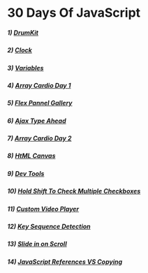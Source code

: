 # 30 Days Of JavaScript
##### 1) [DrumKit](https://programmergaurav.github.io/JavaScript30/DrumKit/)
##### 2) [Clock](https://programmergaurav.github.io/JavaScript30/Clock/)
##### 3) [Variables](https://programmergaurav.github.io/JavaScript30/Variables/)
##### 4) [Array Cardio Day 1](https://programmergaurav.github.io/JavaScript30/Array%20Cardio%20Day%201/)
##### 5) [Flex Pannel Gallery](https://programmergaurav.github.io/JavaScript30/Flex%20Panel%20Gallery/)
##### 6) [Ajax Type Ahead](https://programmergaurav.github.io/JavaScript30/Ajax%20Type%20Ahead/)
##### 7) [Array Cardio Day 2](https://programmergaurav.github.io/JavaScript30/Array%20Cardio%20Day%202/)
##### 8) [HtML Canvas](https://programmergaurav.github.io/JavaScript30/HTML5%20Canvas/)
##### 9) [Dev Tools](https://programmergaurav.github.io/JavaScript30/Dev%20Tools/)
##### 10) [Hold Shift To Check Multiple Checkboxes](https://programmergaurav.github.io/JavaScript30/Hold%20Shift%20To%20Check%20Multiple%20Checkboxes/)
##### 11) [Custom Video Player](https://programmergaurav.github.io/JavaScript30/Custom%20Video%20Player/)
##### 12) [Key Sequence Detection](https://programmergaurav.github.io/JavaScript30/Key%20Sequence%20Detection/)
##### 13) [Slide in on Scroll](https://programmergaurav.github.io/JavaScript30/Slide%20in%20on%20Scroll/)
##### 14) [JavaScript References VS Copying](https://programmergaurav.github.io/JavaScript30/JavaScript%20References%20VS%20Copying/)
